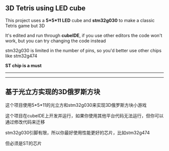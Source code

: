 ## 3D Tetris using LED cube

This project uses a **5\*5\*11 LED** cube and **stm32g030** to make a classic Tetris game but 3D

It's edited and run through **cubeIDE**, if you use other editors the code won't work, but you can try changing the code instead

stm32g030 is limited in the number of pins, so you'd better use other chips like stm32g474

**ST chip is a must**

------

------



## 基于光立方实现的3D俄罗斯方块

这个项目使用5\*5\*11的光立方和stm32g030来实现3D俄罗斯方块小游戏

这个项目在cubeIDE上开发并运行，如果你使用其他平台代码无法运行，但你可以通过修改代码来迁移

stm32g030引脚有限，所以你最好使用性能更好的芯片，比如stm32g474

但必须是ST的芯片
